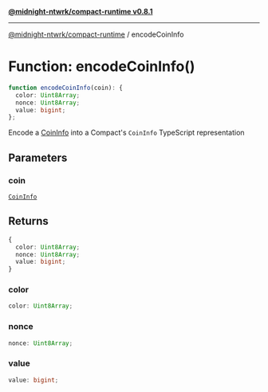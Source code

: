 [**@midnight-ntwrk/compact-runtime v0.8.1**](../README.md)

***

[@midnight-ntwrk/compact-runtime](../globals.md) / encodeCoinInfo

# Function: encodeCoinInfo()

```ts
function encodeCoinInfo(coin): {
  color: Uint8Array;
  nonce: Uint8Array;
  value: bigint;
};
```

Encode a [CoinInfo](../type-aliases/CoinInfo.md) into a Compact's `CoinInfo` TypeScript
representation

## Parameters

### coin

[`CoinInfo`](../type-aliases/CoinInfo.md)

## Returns

```ts
{
  color: Uint8Array;
  nonce: Uint8Array;
  value: bigint;
}
```

### color

```ts
color: Uint8Array;
```

### nonce

```ts
nonce: Uint8Array;
```

### value

```ts
value: bigint;
```
